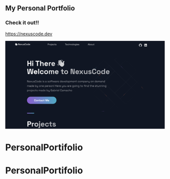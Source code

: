 ## My Personal Portfolio

### Check it out!!
https://nexuscode.dev

![Portfolio Website](./public/images/nexuscode.png)

# PersonalPortifolio
# PersonalPortifolio
